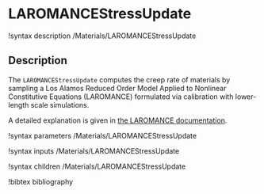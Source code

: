 # LAROMANCEStressUpdate

!syntax description /Materials/LAROMANCEStressUpdate

## Description

The `LAROMANCEStressUpdate` computes the creep rate of materials by sampling a Los
Alamos Reduced Order Model Applied to Nonlinear Constitutive Equations (LAROMANCE)
formulated via calibration with lower-length scale simulations.

A detailed explanation is given in [the LAROMANCE documentation](/LAROMANCE.md).

!syntax parameters /Materials/LAROMANCEStressUpdate

!syntax inputs /Materials/LAROMANCEStressUpdate

!syntax children /Materials/LAROMANCEStressUpdate

!bibtex bibliography
